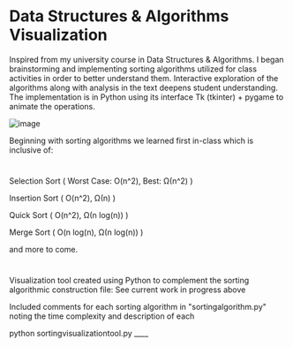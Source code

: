 # Data Structures & Algorithms Visualization

Inspired from my university course in Data Structures & Algorithms. I began brainstorming and implementing sorting algorithms utilized for class activities in order to better understand them. Interactive exploration of the algorithms along with analysis in the text deepens student understanding. The implementation is in Python using its interface Tk (tkinter) + pygame to animate the operations.

![image](https://thagomizer.com/img/InsertionSortInPlace.gif)

Beginning with sorting algorithms we learned first in-class which is inclusive of:
#
Selection Sort ( Worst Case: O(n^2), Best: Ω(n^2) )

Insertion Sort ( O(n^2), Ω(n) )

Quick Sort ( O(n^2), Ω(n log(n)) )

Merge Sort ( O(n log(n), Ω(n log(n)) )

and more to come.
#

Visualization tool created using Python to complement the sorting algorithmic construction file: See current work in progress above 

Included comments for each sorting algorithm in "sortingalgorithm.py" noting the time complexity and description of each

python sortingvisualizationtool.py ____  
 
